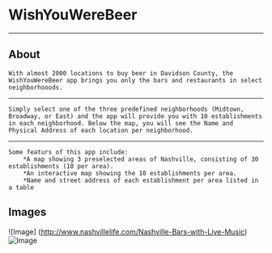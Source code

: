 # WishYouWereBeer
---
## About
    With almost 2000 locations to buy beer in Davidson County, the WishYouWereBeer app brings you only the bars and restaurants in select neighborhooods.
---
    Simply select one of the three predefined neighborhoods (Midtown, Broadway, or East) and the app will provide you with 10 establishments in each neighborhood. Below the map, you will see the Name and Physical Address of each location per neighborhood.
---
    Some featurs of this app include:
        *A map showing 3 preselected areas of Nashville, consisting of 30 establishments (10 per area).
        *An interactive map showing the 10 establishments per area.
        *Name and street address of each establishment per area listed in a table


## Images
![Image] (http://www.nashvillelife.com/Nashville-Bars-with-Live-Music)
![Image](https://www.southernfatty.com/nashville-classics-music-city/)
